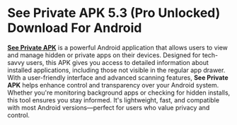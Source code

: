 ﻿# See Private APK 5.3 (Pro Unlocked) Download For Android
**[See Private APK](https://apkmodjoy.net/see-private/)** is a powerful Android application that allows users to view and manage hidden or private apps on their devices. Designed for tech-savvy users, this APK gives you access to detailed information about installed applications, including those not visible in the regular app drawer. With a user-friendly interface and advanced scanning features, **See Private APK** helps enhance control and transparency over your Android system. Whether you're monitoring background apps or checking for hidden installs, this tool ensures you stay informed. It's lightweight, fast, and compatible with most Android versions—perfect for users who value privacy and control.
